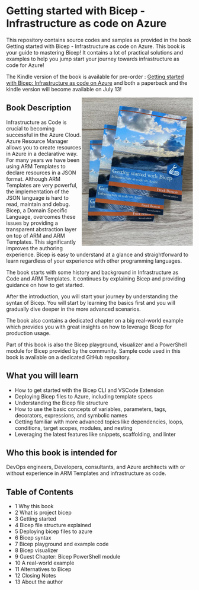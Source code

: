 #  Getting started with Bicep - Infrastructure as code on Azure
This repository contains source codes and samples as provided in the book Getting started with Bicep - Infrastructure as code on Azure. This book is your guide to mastering Bicep! It contains a lot of practical solutions and examples to help you jump start your journey towards infrastructure as code for Azure!

The Kindle version of the book is available for pre-order : <a href="https://www.amazon.com/dp/B0984MQY2N"> Getting started with Bicep: Infrastructure as code on Azure</a> and 
both a paperback and the kindle version will become available on July 13!

<img align="right" src="https://github.com/fberson/Getting-started-with-Bicep-Infrastructure-as-code-on-Azure/blob/main/cover.jpg" height=400>

## Book Description
Infrastructure as Code is crucial to becoming successful in the Azure Cloud. Azure Resource Manager allows you to create resources in Azure in a declarative way. For many years we have been using ARM Templates to declare resources in a JSON format. Although ARM Templates are very powerful, the implementation of the JSON language is hard to read, maintain and debug. Bicep, a Domain Specific Language, overcomes these issues by providing a transparent abstraction layer on top of ARM and ARM Templates. This significantly improves the authoring experience. Bicep is easy to understand at a glance and straightforward to learn regardless of your experience with other programming languages.

The book starts with some history and background in Infrastructure as Code and ARM Templates. It continues by explaining Bicep and providing guidance on how to get started.

After the introduction, you will start your journey by understanding the syntax of Bicep. You will start by learning the basics first and you will gradually dive deeper in the more advanced scenarios.

The book also contains a dedicated chapter on a big real-world example which provides you with great insights on how to leverage Bicep for production usage.

Part of this book is also the Bicep playground, visualizer and a PowerShell module for Bicep provided by the community. Sample code used in this book is available on a dedicated GitHub repository.

## What you will learn
- How to get started with the Bicep CLI and VSCode Extension
- Deploying Bicep files to Azure, including template specs
- Understanding the Bicep file structure
- How to use the basic concepts of variables, parameters, tags, decorators, expressions, and symbolic names
- Getting familiar with more advanced topics like dependencies, loops, conditions, target scopes, modules, and nesting
- Leveraging the latest features like snippets, scaffolding, and linter

## Who this book is intended for
DevOps engineers, Developers, consultants, and Azure architects with or without experience in ARM Templates and infrastructure as code.

## Table of Contents
- 1	Why this book
- 2	What is project bicep
- 3	Getting started
- 4	Bicep file structure explained
- 5	Deploying bicep files to azure
- 6	Bicep syntax
- 7	Bicep playground and example code
- 8	Bicep visualizer
- 9	Guest Chapter: Bicep PowerShell module
- 10	A real-world example
- 11	Alternatives to Bicep
- 12	Closing Notes
- 13	About the author
